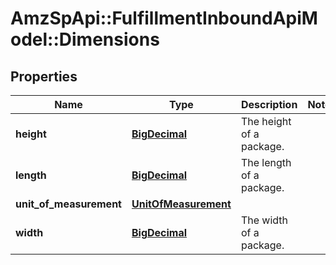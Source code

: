 # AmzSpApi::FulfillmentInboundApiModel::Dimensions

## Properties
Name | Type | Description | Notes
------------ | ------------- | ------------- | -------------
**height** | [**BigDecimal**](BigDecimal.md) | The height of a package. | 
**length** | [**BigDecimal**](BigDecimal.md) | The length of a package. | 
**unit_of_measurement** | [**UnitOfMeasurement**](UnitOfMeasurement.md) |  | 
**width** | [**BigDecimal**](BigDecimal.md) | The width of a package. | 

